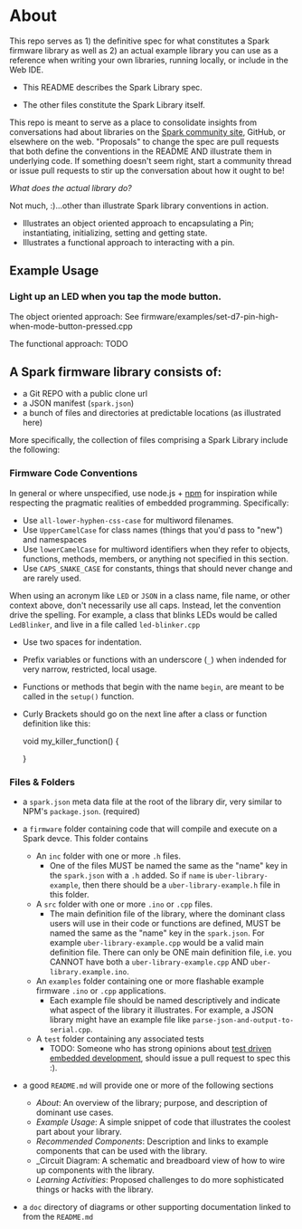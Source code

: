 About
===

This repo serves as 1) the definitive spec for what constitutes a Spark firmware library as well as 2) an actual example library you can use as a reference when writing your own libraries, running locally, or include in the Web IDE.

- This README describes the Spark Library spec.

- The other files constitute the Spark Library itself.

This repo is meant to serve as a place to consolidate insights from conversations had about libraries on the [Spark community site](https://community.spark.io), GitHub, or elsewhere on the web. "Proposals" to change the spec are pull requests that both define the conventions in the README AND illustrate them in underlying code. If something doesn't seem right, start a community thread or issue pull requests to stir up the conversation about how it ought to be!

_What does the actual library do?_

Not much, :)...other than illustrate Spark library conventions in action.

- Illustrates an object oriented approach to encapsulating a Pin; instantiating, initializing, setting and getting state.
- Illustrates a functional approach to interacting with a pin.

## Example Usage

### Light up an LED when you tap the mode button.

The object oriented approach: See firmware/examples/set-d7-pin-high-when-mode-button-pressed.cpp

The functional approach: TODO

## A Spark firmware library consists of:

  - a Git REPO with a public clone url
  - a JSON manifest (`spark.json`)
  - a bunch of files and directories at predictable locations (as illustrated here)

More specifically, the collection of files comprising a Spark Library include the following:

### Firmware Code Conventions

In general or where unspecified, use node.js + [npm](https://www.npmjs.org/doc/misc/npm-coding-style.html) for inspiration while respecting the pragmatic realities of embedded programming.  Specifically:

- Use `all-lower-hyphen-css-case` for multiword filenames.
- Use `UpperCamelCase` for class names (things that you'd pass to "new") and namespaces
- Use `lowerCamelCase` for multiword identifiers when they refer to objects, functions, methods, members, or anything not specified in this section.
- Use `CAPS_SNAKE_CASE` for constants, things that should never change and are rarely used.

When using an acronym like `LED` or `JSON` in a class name, file name, or other context above, don't necessarily use all caps.  Instead, let the convention drive the spelling. For example, a class that blinks LEDs would be called `LedBlinker`, and live in a file called `led-blinker.cpp`

- Use two spaces for indentation.
- Prefix variables or functions with an underscore (`_`) when indended for very narrow, restricted, local usage.
- Functions or methods that begin with the name `begin`, are meant to be called in the `setup()` function.
- Curly Brackets should go on the next line after a class or function definition like this:

    void my_killer_function()
    {

    }

### Files & Folders

- a `spark.json` meta data file at the root of the library dir, very similar to NPM's `package.json`. (required)

- a `firmware` folder containing code that will compile and execute on a Spark devce. This folder contains
  - An `inc` folder with one or more `.h` files.
    - One of the files MUST be named the same as the "name" key in the `spark.json` with a `.h` added. So if `name` is `uber-library-example`, then there should be a `uber-library-example.h` file in this folder.
  - A `src` folder with one or more `.ino` or `.cpp` files.
    - The main definition file of the library, where the dominant class users will use in their code or functions are defined, MUST be named the same as the "name" key in the `spark.json`. For example `uber-library-example.cpp` would be a valid main definition file. There can only be ONE main definition file, i.e. you CANNOT have both a `uber-library-example.cpp` AND `uber-library.example.ino`.
  - An `examples` folder containing one or more flashable example firmware `.ino` or `.cpp` applications.
    - Each example file should be named descriptively and indicate what aspect of the library it illustrates. For example, a JSON library might have an example file like `parse-json-and-output-to-serial.cpp`.
  - A `test` folder containing any associated tests
    - TODO: Someone who has strong opinions about [test driven embedded development](http://pragprog.com/book/jgade/test-driven-development-for-embedded-c), should issue a pull request to spec this :).
- a good `README.md` will provide one or more of the following sections
  - _About_: An overview of the library; purpose, and description of dominant use cases.
  - _Example Usage_: A simple snippet of code that illustrates the coolest part about your library.
  - _Recommended Components_: Description and links to example components that can be used with the library.
  - _Circuit Diagram: A schematic and breadboard view of how to wire up components with the library.
  - _Learning Activities_: Proposed challenges to do more sophisticated things or hacks with the library.

- a `doc` directory of diagrams or other supporting documentation linked to from the `README.md`
